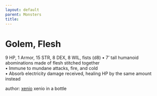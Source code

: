 ```yaml
---
layout: default
parent: Monsters 
title: 
--- 
```

# Golem, Flesh
9 HP, 1 Armor, 15 STR, 8 DEX, 8 WIL, fists (d8)
• 7’ tall humanoid abominations made of flesh stitched together  
• Immune to mundane attacks, fire, and cold  
• Absorb electricity damage received, healing HP by the same amount instead  




author: [xenio](https://xenioinabottle.blogspot.com/2021/02/classic-monsters-for-cairnito-part-1.html) xenio in a bottle



